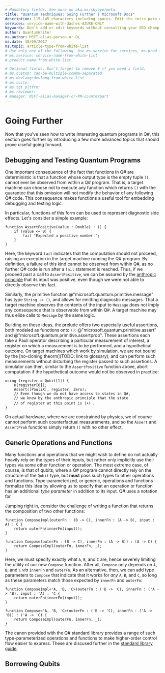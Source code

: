 ```yaml
---
# Mandatory fields. See more on aka.ms/skyeye/meta.
title: "Quantum Techniques: Going Further | Microsoft Docs"
description: 115-145 characters including spaces. Edit the intro para describing article intent to fit here. This abstract displays in the search result.
services: service-name-with-dashes-AZURE-ONLY 
keywords: Don’t add or edit keywords without consulting your SEO champ.
author: QuantumWriter
ms.author: MSFT-alias-person-or-DL
ms.date: 10/09/2017
ms.topic: article-type-from-white-list
# Use only one of the following. Use ms.service for services, ms.prod for on-prem. Remove the # before the relevant field.
# ms.service: service-name-from-white-list
# product-name-from-white-list

# Optional fields. Don't forget to remove # if you need a field.
# ms.custom: can-be-multiple-comma-separated
# ms.devlang:devlang-from-white-list
# ms.suite: 
# ms.tgt_pltfrm:
# ms.reviewer:
# manager: MSFT-alias-manager-or-PM-counterpart
---
```


# Going Further #

Now that you've seen how to write interesting quantum programs in Q#, this section goes further by introducing a few more advanced topics that should prove uiseful going forward.

## Debugging and Testing Quantum Programs ##

One important consequence of the fact that functions in Q# are deterministic is that a function whose output type is the empty tuple `()` cannot ever be observed from within a Q# program.
That is, a target machine can choose not to execute any function which returns `()` with the guarantee that this omission will not modify the behavior of any following Q# code.
This consequence makes functions a useful tool for embedding debugging and testing logic.

In particular, functions of this form can be used to represent diagnostic side effects.
Let's consider a simple example:

```
function AssertPositive(value : Double) : () {
    if (value <= 0) {
        fail "Expected a positive number.";
    }
}
```

Here, the keyword `fail` indicates that the computation should not proceed, raising an exception in the target machine running the Q# program.
By definition, a failure of this kind cannot be observed from within Q#, as no further Q# code is run after a `fail` statement is reached.
Thus, if we proceed past a call to `AssertPositive`, we can be assured by the [anthropic principle](https://www.scottaaronson.com/democritus/lec17.html) that its input was positive, even though we were not able to directly observe this fact.

Similarly, the primitive function @"microsoft.quantum.primitive.message" has type `String -> ()`, and allows for emitting diagnostic messages.
That a target machine observes the contents of the input to `Message` does not imply any consequence that is observable from within Q#.
A target machine may thus elide calls to `Message` by the same logic.

Building on these ideas, the prelude offers two especially useful assertions, both modeled as functions onto `()`: @"microsoft.quantum.primitive.assert" and @"microsoft.quantum.primitive.assertprob".
These assertions each take a Pauli operator describing a particular measurement of interest, a register on which a measurement is to be performed, and a hypothetical outcome.
On target machines which work by simulation, we are not bound by the [no-cloning theorm](TODO: link to glossary), and can perform such measurements without disturbing the register passed to such assertions.
A simulator can then, similar to the `AssertPositive` function above, abort computation if the hypothetical outcome would not be observed in practice:

<!-- TODO: check that this code is correct. -->

```
using (register = Qubit[1]) {
    H(register[0]);
    Assert([PauliX], register, Zero);
    // Even though we do not have access to states in Q#,
    // we know by the anthropic principle that the state
    // of register at this point is |+〉.
}
```

On actual hardware, where we are constrained by physics, we of course cannot perform such counterfactual measurements, and so the `Assert` and `AssertProb` functions simply return `()` with no other effect.


<!--

    TODO: finish this section.

-->

## Generic Operations and Functions ##

Many functions and operations that we might wish to define do not actually heavily rely on the types of their inputs, but rather only implicitly use their types via some other function or operation.
The most extreme case, of course, is that of qubits, where a Q# program cannot directly rely on the structure of the `Qubit` type, but **must** pass such types to other operations and functions.
Type-parameterized, or generic, operations and functions formalize this idea by allowing us to specify that an operation or function has an additional *type parameter* in addition to its input.
Q# uses a notation for 



Jumping right in, consider the challenge of writing a function that returns the composition of two other functions:

```qsharp
function ComposeImpl(outerFn : (B -> C), innerFn : (A -> B), input : A) : C {
    return outerFn(innerFn(input));
}

function Compose(outerFn : (B -> C), innerFn : (A -> B)) : (A -> C) {
    return ComposeImpl(outerFn, innerFn, _);
}
```

Here, we must specify exactly what `A`, `B`, and `C` are, hence severely limiting the utility of our new `Compose` function.
After all, `Compose` only depends on `A`, `B`, and `C` *via* `innerFn` and `outerFn`.
As an alternative, then, we can add type parameters to `Compose` that indicate that it works for *any* `A`, `B`, and `C`, so long as these parameters match those expected by `innerFn` and `outerFn`:

```qsharp
function ComposeImpl<'A, 'B, 'C>(outerFn : ('B -> 'C), innerFn : ('A -> 'B), input : 'A) : 'C {
    return outerFn(innerFn(input));
}

function Compose<'A, 'B, 'C>(outerFn : ('B -> 'C), innerFn : ('A -> 'B)) : ('A -> 'C) {
    return ComposeImpl(outerFn, innerFn, _);
}
```

The canon provided with the Q# standard library provides a range of such type-parameterized operations and functions to make higher-order control flow easier to express.
These are discused further in the [standard library guide](). <!-- TODO: link -->

## Borrowing Qubits ##

<!-- TODO -->